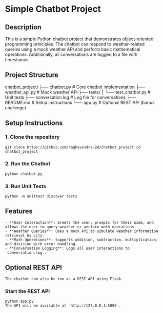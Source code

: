 # Simple Chatbot Project

## Description
This is a simple Python chatbot project that demonstrates object-oriented programming principles. The chatbot can respond to weather-related queries using a mock weather API and perform basic mathematical operations. Additionally, all conversations are logged to a file with timestamps.

## Project Structure
chatbot_project/
├── chatbot.py            # Core chatbot implementation
├── weather_api.py        # Mock weather API
├── tests/
│   └── test_chatbot.py   # Unit tests
├── conversation.log      # Log file for conversations
├── README.md             # Setup instructions
└── app.py                # Optional REST API (bonus challenge)

## Setup Instructions

### 1. Clone the repository
    git clone https://github.com/raghavendra-24/chatbot_project cd chatbot_project


### 2. Run the Chatbot
    python chatbot.py


### 3. Run Unit Tests
    python -m unittest discover tests


## Features
    - **User Interaction**: Greets the user, prompts for their name, and allows the user to query weather or perform math operations.
    - **Weather Queries**: Uses a mock API to simulate weather information retrieval by city.
    - **Math Operations**: Supports addition, subtraction, multiplication, and division with error handling.
    - **Conversation Logging**: Logs all user interactions to `conversation.log`.

## Optional REST API
    The chatbot can also be run as a REST API using Flask.

### Start the REST API
    python app.py
    The API will be available at `http://127.0.0.1:5000`.

